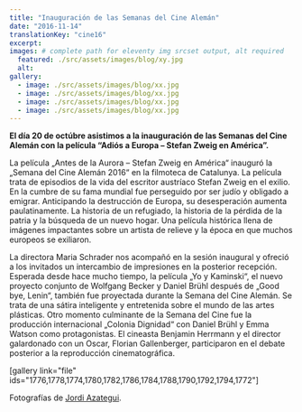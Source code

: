 ```yaml
---
title: "Inauguración de las Semanas del Cine Alemán"
date: "2016-11-14"
translationKey: "cine16"
excerpt:
images: # complete path for eleventy img srcset output, alt required
  featured: ./src/assets/images/blog/xy.jpg
  alt:
gallery:
  - image: ./src/assets/images/blog/xx.jpg
  - image: ./src/assets/images/blog/xx.jpg
  - image: ./src/assets/images/blog/xx.jpg
  - image: ./src/assets/images/blog/xx.jpg
---
```


**El día 20 de octúbre asistimos a la inauguración de las Semanas del Cine Alemán con la película “Adiós a Europa – Stefan Zweig en América”.**

La película „Antes de la Aurora – Stefan Zweig en América“ inauguró la „Semana del Cine Alemán 2016“ en la filmoteca de Catalunya. La película trata de episodios de la vida del escritor austríaco Stefan Zweig en el exilio. En la cumbre de su fama mundial fue perseguido por ser judío y obligado a emigrar. Anticipando la destrucción de Europa, su desesperación aumenta paulatinamente. La historia de un refugiado, la historia de la pérdida de la patria y la búsqueda de un nuevo hogar. Una película histórica llena de imágenes impactantes sobre un artista de relieve y la época en que muchos europeos se exiliaron.

La directora Maria Schrader nos acompañó en la sesión inaugural y ofreció a los invitados un intercambio de impresiones en la posterior recepción. Esperada desde hace mucho tiempo, la película „Yo y Kaminski“, el nuevo proyecto conjunto de Wolfgang Becker y Daniel Brühl después de „Good bye, Lenin“, también fue proyectada durante la Semana del Cine Alemán. Se trata de una sátira inteligente y entretenida sobre el mundo de las artes plásticas. Otro momento culminante de la Semana del Cine fue la producción internacional „Colonia Dignidad“ con Daniel Brühl y Emma Watson como protagonistas. El cineasta Benjamin Herrmann y el director galardonado con un Oscar, Florian Gallenberger, participaron en el debate posterior a la reproducción cinematográfica.

\[gallery link="file" ids="1776,1778,1774,1780,1782,1786,1784,1788,1790,1792,1794,1772"\]

Fotografías de [Jordi Azategui](http://www.azategui.com/en/).
